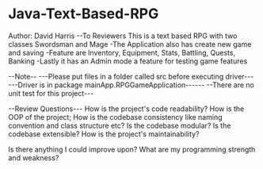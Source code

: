 # Java-Text-Based-RPG
Author: David Harris
--To Reviewers 
This is a text based RPG with two classes Swordsman and Mage
-The Application also has create new game and saving
-Feature are Inventory, Equipment, Stats, Battling, Quests, Banking
-Lastly it has an Admin mode a feature for testing game features

--Note--
---Please put files in a folder called src before executing driver---
---Driver is in package mainApp.RPGGameApplication------
--There are no unit test for this project---


--Review Questions---
How is the project's code readability?
How is the OOP of the project;
How is the codebase consistency like naming convention and class structure etc?
Is the codebase modular?
Is the codebase extensible?
How is the project's maintainability?

Is there anything I could improve upon?
What are my programming strength and weakness?
